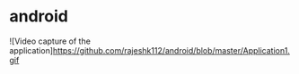 android
=======
![Video capture of the application]<https://github.com/rajeshk112/android/blob/master/Application1.gif>
